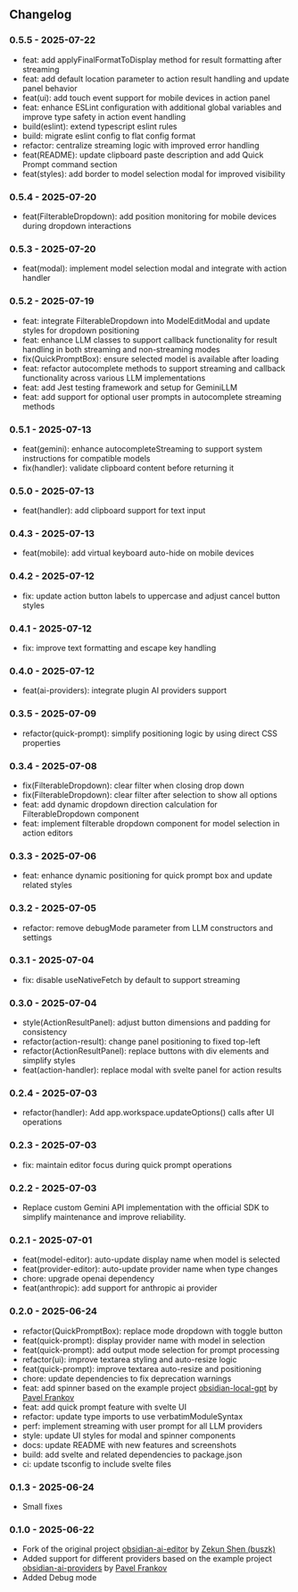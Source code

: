 ## Changelog

### 0.5.5 - 2025-07-22
- feat: add applyFinalFormatToDisplay method for result formatting after streaming
- feat: add default location parameter to action result handling and update panel behavior
- feat(ui): add touch event support for mobile devices in action panel
- feat: enhance ESLint configuration with additional global variables and improve type safety in action event handling
- build(eslint): extend typescript eslint rules
- build: migrate eslint config to flat config format
- refactor: centralize streaming logic with improved error handling
- feat(README): update clipboard paste description and add Quick Prompt command section
- feat(styles): add border to model selection modal for improved visibility

### 0.5.4 - 2025-07-20
- feat(FilterableDropdown): add position monitoring for mobile devices during dropdown interactions

### 0.5.3 - 2025-07-20
- feat(modal): implement model selection modal and integrate with action handler

### 0.5.2 - 2025-07-19
- feat: integrate FilterableDropdown into ModelEditModal and update styles for dropdown positioning
- feat: enhance LLM classes to support callback functionality for result handling in both streaming and non-streaming modes
- fix(QuickPromptBox): ensure selected model is available after loading
- feat: refactor autocomplete methods to support streaming and callback functionality across various LLM implementations
- feat: add Jest testing framework and setup for GeminiLLM
- feat: add support for optional user prompts in autocomplete streaming methods

### 0.5.1 - 2025-07-13
- feat(gemini): enhance autocompleteStreaming to support system instructions for compatible models
- fix(handler): validate clipboard content before returning it

### 0.5.0 - 2025-07-13
- feat(handler): add clipboard support for text input

### 0.4.3 - 2025-07-13
- feat(mobile): add virtual keyboard auto-hide on mobile devices

### 0.4.2 - 2025-07-12
- fix: update action button labels to uppercase and adjust cancel button styles

### 0.4.1 - 2025-07-12
- fix: improve text formatting and escape key handling

### 0.4.0 - 2025-07-12
- feat(ai-providers): integrate plugin AI providers support

### 0.3.5 - 2025-07-09
- refactor(quick-prompt): simplify positioning logic by using direct CSS properties

### 0.3.4 - 2025-07-08
- fix(FilterableDropdown): clear filter when closing drop down
- fix(FilterableDropdown): clear filter after selection to show all options
- feat: add dynamic dropdown direction calculation for FilterableDropdown component
- feat: implement filterable dropdown component for model selection in action editors

### 0.3.3 - 2025-07-06
- feat: enhance dynamic positioning for quick prompt box and update related styles

### 0.3.2 - 2025-07-05
- refactor: remove debugMode parameter from LLM constructors and settings

### 0.3.1 - 2025-07-04
- fix: disable useNativeFetch by default to support streaming

### 0.3.0 - 2025-07-04
- style(ActionResultPanel): adjust button dimensions and padding for consistency
- refactor(action-result): change panel positioning to fixed top-left
- refactor(ActionResultPanel): replace buttons with div elements and simplify styles
- feat(action-handler): replace modal with svelte panel for action results

### 0.2.4 - 2025-07-03
- refactor(handler): Add app.workspace.updateOptions() calls after UI operations

### 0.2.3 - 2025-07-03
- fix: maintain editor focus during quick prompt operations

### 0.2.2 - 2025-07-03
- Replace custom Gemini API implementation with the official SDK to simplify maintenance and improve reliability.

### 0.2.1 - 2025-07-01
- feat(model-editor): auto-update display name when model is selected
- feat(provider-editor): auto-update provider name when type changes
- chore: upgrade openai dependency
- feat(anthropic): add support for anthropic ai provider

### 0.2.0 - 2025-06-24
- refactor(QuickPromptBox): replace mode dropdown with toggle button
- feat(quick-prompt): display provider name with model in selection
- feat(quick-prompt): add output mode selection for prompt processing
- refactor(ui): improve textarea styling and auto-resize logic
- feat(quick-prompt): improve textarea auto-resize and positioning
- chore: update dependencies to fix deprecation warnings
- feat: add spinner based on the example project [obsidian-local-gpt](https://github.com/pfrankov/obsidian-local-gpt) by [Pavel Frankov](https://github.com/pfrankov) 
- feat: add quick prompt feature with svelte UI
- refactor: update type imports to use verbatimModuleSyntax
- perf: implement streaming with user prompt for all LLM providers
- style: update UI styles for modal and spinner components
- docs: update README with new features and screenshots
- build: add svelte and related dependencies to package.json
- ci: update tsconfig to include svelte files

### 0.1.3 - 2025-06-24
- Small fixes

### 0.1.0 - 2025-06-22
- Fork of the original project [obsidian-ai-editor](https://github.com/buszk/obsidian-ai-editor) by [Zekun Shen (buszk)](https://github.com/buszk)
- Added support for different providers based on the example project [obsidian-ai-providers](https://github.com/pfrankov/obsidian-ai-providers) by [Pavel Frankov](https://github.com/pfrankov)
- Added Debug mode
